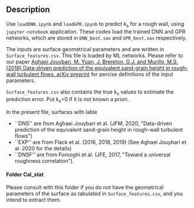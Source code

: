 ## Description
Use `loadDNN.ipynb` and `loadGPR.ipynb` to predict k<sub>s</sub> for a rough wall, using `jupyter-notebook` application. These codes load the trained DNN and GPR networks, which are stored in `DNN_best.sav` and `GPR_best.sav` respectively.

The inputs are surface geometrical parameters and are written in `Surface_features.csv`. This file is loaded by ML networks.
Please refer to our paper [Aghaei Jouybari, M. Yuan, J. Brereton, G.J. and Murillo, M.S. (2019) Data-driven prediction of the equivalent sand-grain height in rough-wall turbulent flows. arXiv preprint](https://arxiv.org/abs/2002.01515) for percise definitions of the input parameters.

`Surface_features.csv` also contains the true k<sub>s</sub> values to estimate the prediction error. Put k<sub>s</sub>=0 if it is not known a priori.

In the present file, surfaces with lable

- ``DNS'' are from Aghaei Jouybari et al. (JFM, 2020, "Data-driven prediction of the equivalent sand-grain height in rough-wall turbulent flows")
- ``EXP'' are from Flack et al. (2016, 2018, 2019) (See Aghaei Jouybari et al. 2020 for the details)
- ``DNSF'' are from Forooghi et al. (JFE, 2017, "Toward a universal roughness correlation").

#### Folder Cal_stat
Please consult with this folder if you do not have the geometrical parameters of the surface as tabulated in `Surface_features.csv`, and you intend to extract them.
